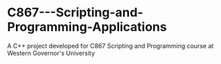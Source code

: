 # C867---Scripting-and-Programming-Applications
A C++ project developed for C867 Scripting and Programming course at Western Governor's University
